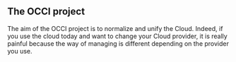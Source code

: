 ## The OCCI project

The aim of the OCCI project is to normalize and unify the Cloud. Indeed, if you use the cloud today
and want to change your Cloud provider, it is really painful because the way of managing is
different depending on the provider you use.
